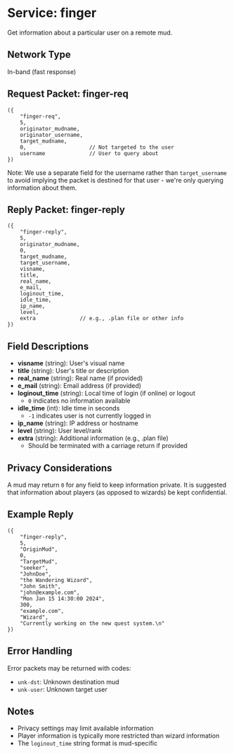 # Service: finger

Get information about a particular user on a remote mud.

## Network Type
In-band (fast response)

## Request Packet: finger-req

```lpc
({
    "finger-req",
    5,
    originator_mudname,
    originator_username,
    target_mudname,
    0,                    // Not targeted to the user
    username              // User to query about
})
```

Note: We use a separate field for the username rather than `target_username` to avoid implying the packet is destined for that user - we're only querying information about them.

## Reply Packet: finger-reply

```lpc
({
    "finger-reply",
    5,
    originator_mudname,
    0,
    target_mudname,
    target_username,
    visname,
    title,
    real_name,
    e_mail,
    loginout_time,
    idle_time,
    ip_name,
    level,
    extra              // e.g., .plan file or other info
})
```

## Field Descriptions

- **visname** (string): User's visual name
- **title** (string): User's title or description
- **real_name** (string): Real name (if provided)
- **e_mail** (string): Email address (if provided)
- **loginout_time** (string): Local time of login (if online) or logout
  - `0` indicates no information available
- **idle_time** (int): Idle time in seconds
  - `-1` indicates user is not currently logged in
- **ip_name** (string): IP address or hostname
- **level** (string): User level/rank
- **extra** (string): Additional information (e.g., .plan file)
  - Should be terminated with a carriage return if provided

## Privacy Considerations

A mud may return `0` for any field to keep information private. It is suggested that information about players (as opposed to wizards) be kept confidential.

## Example Reply

```lpc
({
    "finger-reply",
    5,
    "OriginMud",
    0,
    "TargetMud",
    "seeker",
    "JohnDoe",
    "the Wandering Wizard",
    "John Smith",
    "john@example.com",
    "Mon Jan 15 14:30:00 2024",
    300,
    "example.com",
    "Wizard",
    "Currently working on the new quest system.\n"
})
```

## Error Handling

Error packets may be returned with codes:
- `unk-dst`: Unknown destination mud
- `unk-user`: Unknown target user

## Notes

- Privacy settings may limit available information
- Player information is typically more restricted than wizard information
- The `loginout_time` string format is mud-specific